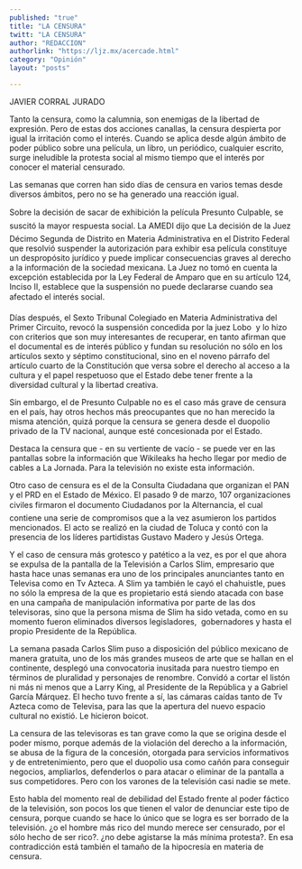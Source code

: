 ```yaml
---
published: "true"
title: "LA CENSURA"
twitt: "LA CENSURA"
author: "REDACCION"
authorlink: "https://ljz.mx/acercade.html"
category: "Opinión"
layout: "posts"

---
```



  JAVIER CORRAL JURADO



  Tanto la censura, como la calumnia, son enemigas de la libertad de expresión. Pero de estas dos acciones canallas, la censura despierta por igual la irritación como el interés. Cuando se aplica desde algún ámbito de poder público sobre una película, un libro, un periódico, cualquier escrito, surge ineludible la protesta social al mismo tiempo que el interés por conocer el material censurado.



  Las semanas que corren han sido días de censura en varios temas desde diversos ámbitos, pero no se ha generado una reacción igual.



  Sobre la decisión de sacar de exhibición la película Presunto Culpable, se suscitó la mayor respuesta social. La AMEDI dijo que La decisión de la Juez Décimo Segunda de Distrito en Materia Administrativa en el Distrito Federal que resolvió suspender la autorización para exhibir esa película constituye un despropósito jurídico y puede implicar consecuencias graves al derecho a la información de la sociedad mexicana. La Juez no tomó en cuenta la excepción establecida por la Ley Federal de Amparo que en su artículo 124, Inciso II, establece que la suspensión no puede declararse cuando sea afectado el interés social.



  Días después, el Sexto Tribunal Colegiado en Materia Administrativa del Primer Circuito, revocó la suspensión concedida por la juez Lobo  y lo hizo con criterios que son muy interesantes de recuperar, en tanto afirman que el documental es de interés público y fundan su resolución no sólo en los artículos sexto y séptimo constitucional, sino en el noveno párrafo del artículo cuarto de la Constitución que versa sobre el derecho al acceso a la cultura y el papel respetuoso que el Estado debe tener frente a la diversidad cultural y la libertad creativa.



  Sin embargo, el de Presunto Culpable no es el caso más grave de censura en el país, hay otros hechos más preocupantes que no han merecido la misma atención, quizá porque la censura se genera desde el duopolio privado de la TV nacional, aunque esté concesionada por el Estado.



  Destaca la censura que - en su vertiente de vacío - se puede ver en las pantallas sobre la información que Wikileaks ha hecho llegar por medio de cables a La Jornada. Para la televisión no existe esta información.



  Otro caso de censura es el de la Consulta Ciudadana que organizan el PAN y el PRD en el Estado de México. El pasado 9 de marzo, 107 organizaciones civiles firmaron el documento Ciudadanos por la Alternancia, el cual contiene una serie de compromisos que a la vez asumieron los partidos mencionados. El acto se realizó en la ciudad de Toluca y contó con la presencia de los líderes partidistas Gustavo Madero y Jesús Ortega.



  Y el caso de censura más grotesco y patético a la vez, es por el que ahora se expulsa de la pantalla de la Televisión a Carlos Slim, empresario que hasta hace unas semanas era uno de los principales anunciantes tanto en Televisa como en Tv Azteca. A Slim ya también le cayó el chahuistle, pues no sólo la empresa de la que es propietario está siendo atacada con base en una campaña de manipulación informativa por parte de las dos televisoras, sino que la persona misma de Slim ha sido vetada, como en su momento fueron eliminados diversos legisladores,  gobernadores y hasta el propio Presidente de la República.



  La semana pasada Carlos Slim puso a disposición del público mexicano de manera gratuita, uno de los más grandes museos de arte que se hallan en el continente, desplegó una convocatoria inusitada para nuestro tiempo en términos de pluralidad y personajes de renombre. Convidó a cortar el listón ni más ni menos que a Larry King, al Presidente de la República y a Gabriel García Márquez. El hecho tuvo frente a sí, las cámaras caídas tanto de Tv Azteca como de Televisa, para las que la apertura del nuevo espacio cultural no existió. Le hicieron boicot.



  La censura de las televisoras es tan grave como la que se origina desde el poder mismo, porque además de la violación del derecho a la información, se abusa de la figura de la concesión, otorgada para servicios informativos y de entretenimiento, pero que el duopolio usa como cañón para conseguir negocios, ampliarlos, defenderlos o para atacar o eliminar de la pantalla a sus competidores. Pero con los varones de la televisión casi nadie se mete.



  Esto habla del momento real de debilidad del Estado frente al poder fáctico de la televisión, son pocos los que tienen el valor de denunciar este tipo de censura, porque cuando se hace lo único que se logra es ser borrado de la televisión. ¿o el hombre más rico del mundo merece ser censurado, por el sólo hecho de ser rico?. ¿no debe agistarse la más mínima protesta?. En esa contradicción está también el tamaño de la hipocresía en materia de censura.

